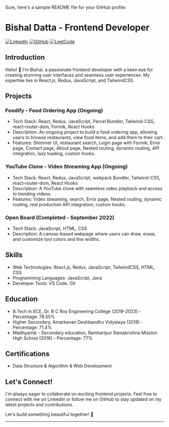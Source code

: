 Sure, here's a sample README file for your GitHub profile:

# Bishal Datta - Frontend Developer

[![LinkedIn](https://img.shields.io/badge/LinkedIn-Connect-blue)](https://www.linkedin.com/in/bishal-datta/)
[![GitHub](https://img.shields.io/badge/GitHub-Follow-orange)](https://github.com/bishal-datta)
[![LeetCode](https://img.shields.io/badge/LeetCode-Solve-brightgreen)](https://leetcode.com/bishal-datta/)

## Introduction

Hello! 👋 I'm Bishal, a passionate frontend developer with a keen eye for creating stunning user interfaces and seamless user experiences. My expertise lies in React.js, Redux, JavaScript, and TailwindCSS.

## Projects

### Foodify - Food Ordering App (Ongoing)

- Tech Stack: React, Redux, JavaScript, Parcel Bundler, Tailwind-CSS, react-router-dom, Formik, React Hooks
- Description: An ongoing project to build a food ordering app, allowing users to browse restaurants, view food items, and add them to their cart.
- Features: Shimmer UI, restaurant search, Login page with Formik, Error page, Contact page, About page, Nested routing, dynamic routing, API integration, lazy loading, custom hooks.

### YouTube Clone - Video Streaming App (Ongoing)

- Tech Stack: React, Redux, JavaScript, webpack Bundler, Tailwind-CSS, react-router-dom, React Hooks
- Description: A YouTube clone with seamless video playback and access to trending videos.
- Features: Video streaming, search, Error page, Nested routing, dynamic routing, real production API integration, custom hooks.

### Open Board (Completed - September 2022)

- Tech Stack: JavaScript, HTML, CSS
- Description: A canvas-based webpage where users can draw, erase, and customize tool colors and line widths.

## Skills

- Web Technologies: React.js, Redux, JavaScript, TailwindCSS, HTML, CSS
- Programming Languages: JavaScript, Java
- Developer Tools: VS Code, Git

## Education

- B.Tech in ECE, Dr. B C Roy Engineering College (2019-2023) - Percentage: 78.55%
- Higher Secondary, Amarkanan Deshbandhu Vidyalaya (2018) - Percentage: 71.4%
- Madhyamik - Secondary education, Ramharipur Ramakrishna Mission High School (2016) - Percentage: 77%

## Certifications

- Data Structure & Algorithm & Web Development

## Let's Connect!

I'm always eager to collaborate on exciting frontend projects. Feel free to connect with me on LinkedIn or follow me on GitHub to stay updated on my latest projects and contributions.

Let's build something beautiful together! 🚀

---

